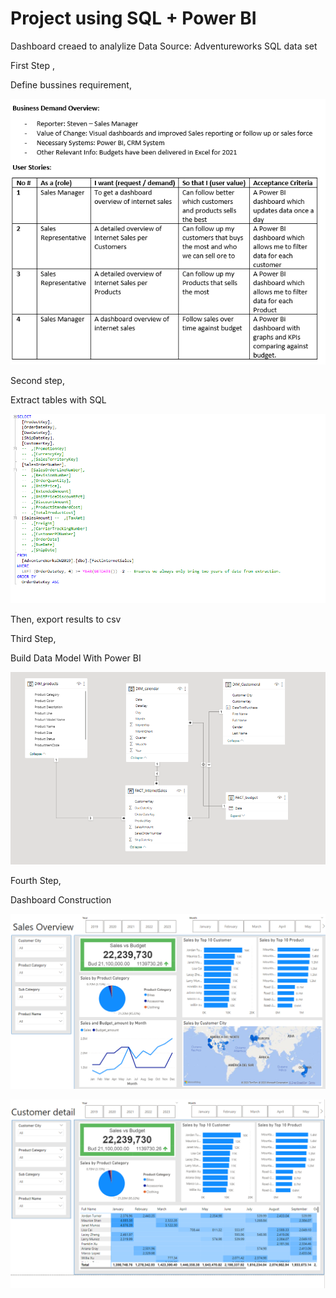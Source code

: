 # Project using SQL + Power BI 


Dashboard creaed to analylize Data
Source:
Adventureworks SQL data set


First Step , 

Define bussines requirement,


![Table1](Screenshots/business_r.png)



Second step, 

Extract tables with SQL


![SS1](Screenshots/sql1.png)



Then, export results to csv 


Third Step, 


Build Data Model With Power BI


![SS4](Screenshots/dm1.png)

Fourth Step, 

Dashboard Construction


![SS2](Screenshots/sd1.png)

![SS3](Screenshots/sd2.png)


